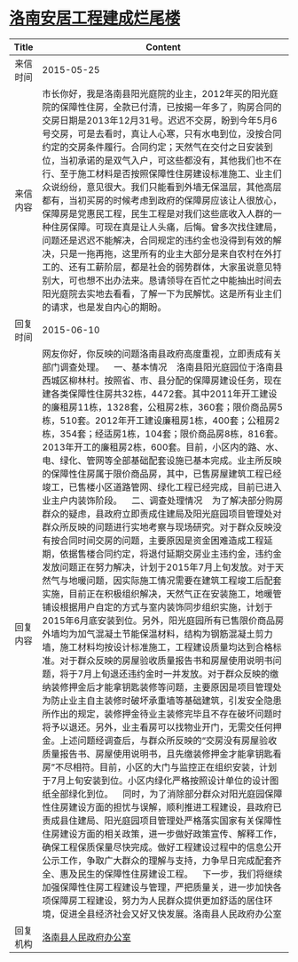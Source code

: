 # <a href="http://www.shangluo.gov.cn/zmhd/ldxxxx.jsp?urltype=leadermail.LeaderMailContentUrl&wbtreeid=1112&leadermailid=3135">洛南安居工程建成烂尾楼</a>
| Title |                                                                                                                                                                                                                                                                                                                                                                                                                                                                                                                                                                                                                    Content                                                                                                                                                                                                                                                                                                                                                                                                                                                                                                                                                                                                                    |
|:-----:|-----------------------------------------------------------------------------------------------------------------------------------------------------------------------------------------------------------------------------------------------------------------------------------------------------------------------------------------------------------------------------------------------------------------------------------------------------------------------------------------------------------------------------------------------------------------------------------------------------------------------------------------------------------------------------------------------------------------------------------------------------------------------------------------------------------------------------------------------------------------------------------------------------------------------------------------------------------------------------------------------------------------------------------------------------------------------------------------------------------------------------------------------------------------------------------------------------------------------------------------------|
| 来信时间  | 2015-05-25                                                                                                                                                                                                                                                                                                                                                                                                                                                                                                                                                                                                                                                                                                                                                                                                                                                                                                                                                                                                                                                                                                                                                                                                                                    |
| 来信内容  | 市长你好，我是洛南县阳光庭院的业主，2012年买的阳光庭院的保障性住房，全款已付清，已按揭一年多了，购房合同的交房日期是2013年12月31号。迟迟不交房，盼到今年5月6号交房，可是去看时，真让人心寒，只有水电到位，没按合同约定的交房条件履行。合同约定；天然气在交付之日安装到位，当初承诺的是双气入户，可这些都没有，其他我们也不在行、至于施工材料是否按照保障性住房建设标准施工、业主们众说纷纷，意见很大。我们只能看到外墙无保温层，其他高层都有，当初买房的时候考虑到政府的保障房应该让人很放心，保障房是党惠民工程，民生工程是对我们这些底收入人群的一种住房保障。可现在真是让人头痛，后悔。曾多次找住建局，问题还是迟迟不能解决，合同规定的违约金也没得到有效的解决，只是一拖再拖，这里所有的业主大部分是来自农村在外打工的、还有工薪阶层，都是社会的弱势群体，大家虽说意见特别大，可也想不出办法来。恳请领导在百忙之中能抽出时间去阳光庭院去实地去看看，了解一下为民解忧。这是所有业主们的请求，也是发自内心的期盼。                                                                                                                                                                                                                                                                                                                                                                                                                                                                                                                                                                                                                                                                                                                                                                             |
| 回复时间  | 2015-06-10                                                                                                                                                                                                                                                                                                                                                                                                                                                                                                                                                                                                                                                                                                                                                                                                                                                                                                                                                                                                                                                                                                                                                                                                                                    |
| 回复内容  | 网友你好，你反映的问题洛南县政府高度重视，立即责成有关部门调查处理。    一、基本情况    洛南县阳光庭园位于洛南县西城区柳林村。按照省、市、县分配的保障房建设任务，现在建各类保障性住房共32栋，4472套。其中2011年开工建设的廉租房11栋，1328套，公租房2栋，360套；限价商品房5栋，510套。2012年开工建设廉租房1栋，400套；公租房2栋，354套；经适房1栋，104套；限价商品房8栋，816套。2013年开工的廉租房2栋，600套。目前，小区内的路、水、电、绿化、管网等全部基础配套设施已基本完成。业主所反映的保障性住房属于限价商品房，其中，已售房屋建筑工程已经竣工，已售楼小区道路管网、绿化工程已经完成，目前已进入业主户内装饰阶段。    二、调查处理情况    为了解决部分购房群众的疑虑，县政府立即责成住建局及阳光庭园项目管理处对群众所反映的问题进行实地考察与现场研究。对于群众反映没有按合同时间交房的问题，主要原因是资金困难造成工程延期，依据售楼合同约定，将退付延期交房业主违约金，违约金发放问题正在努力解决，计划于2015年7月上旬发放。对于天然气与地暖问题，因实际施工情况需要在建筑工程竣工后配套实施，目前正在积极组织解决，天然气正在安装施工，地暖管铺设根据用户自定的方式与室内装饰同步组织实施，计划于2015年6月底安装到位。另外，阳光庭园所有已售限价商品房外墙均为加气混凝土节能保温材料，结构为钢筋混凝土剪力墙，施工材料均按设计标准施工，工程建设质量均达到合格标准。对于群众反映的房屋验收质量报告书和房屋使用说明书问题，将于7月上旬退还违约金时一并发放。对于群众反映的缴纳装修押金后才能拿钥匙装修等问题，主要原因是项目管理处为防止业主自主装修时破坏承重墙等基础建筑，引发安全隐患所作出的规定，装修押金待业主装修完毕且不存在破坏问题时将予以退还。另外，业主看房可以找物业开门，无需交任何押金。上述问题经调查后，与群众所反映的“交房没有房屋验收质量报告书、房屋使用说明书，且先缴装修押金才能拿钥匙看房”不尽相符。目前，小区的大门与监控正在组织安装，计划于7月上旬安装到位。小区内绿化严格按照设计单位的设计图纸全部绿化到位。    同时，为了消除部分群众对阳光庭园保障性住房建设方面的担忧与误解，顺利推进工程建设，县政府已责成县住建局、阳光庭园项目管理处严格落实国家有关保障性住房建设方面的相关政策，进一步做好政策宣传、解释工作，确保工程保质保量尽快完成。做好工程建设过程中的信息公开公示工作，争取广大群众的理解与支持，力争早日完成配套齐全、惠及民生的保障性住房建设工程。    下一步，我们将继续加强保障性住房工程建设与管理，严把质量关，进一步加快各项保障房工程建设，努力为人民群众提供更加舒适的居住环境，促进全县经济社会又好又快发展。洛南县人民政府办公室 |
| 回复机构  | <a href="../../categories/agencies/洛南县人民政府办公室.md">洛南县人民政府办公室</a>                                                                                                                                                                                                                                                                                                                                                                                                                                                                                                                                                                                                                                                                                                                                                                                                                                                                                                                                                                                                                                                                                                                                                                                |